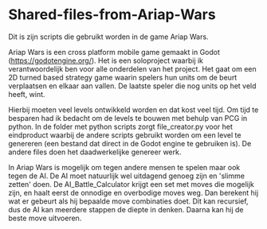 # Shared-files-from-Ariap-Wars

Dit is zijn scripts die gebruikt worden in de game Ariap Wars.

Ariap Wars is een cross platform mobile game gemaakt in Godot (https://godotengine.org/). Het is een soloproject waarbij ik verantwoordelijk ben voor alle onderdelen van het project. Het gaat om een 2D turned based strategy game waarin spelers hun units om de beurt verplaatsen en elkaar aan vallen. De laatste speler die nog units op het veld heeft, wint.

Hierbij moeten veel levels ontwikkeld worden en dat kost veel tijd. Om tijd te besparen had ik bedacht om de levels te bouwen met behulp van PCG in python. In de folder met python scripts zorgt file_creator.py voor het eindproduct waarbij de andere scripts gebruikt worden om een level te genereren (een bestand dat direct in de Godot engine te gebruiken is). De andere files doen het daadwerkelijke genereer werk.

In Ariap Wars is mogelijk om tegen andere mensen te spelen maar ook tegen de AI. De AI moet natuurlijk wel uitdagend genoeg zijn en 'slimme zetten' doen. De AI_Battle_Calculator krijgt een set met moves die mogelijk zijn, en haalt eerst de onnodige en overbodige moves weg. Dan berekent hij wat er gebeurt als hij bepaalde move combinaties doet. Dit kan recursief, dus de AI kan meerdere stappen de diepte in denken. Daarna kan hij de beste move uitvoeren.

